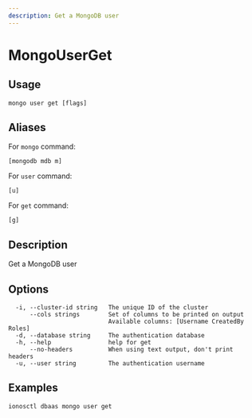 ```yaml
---
description: Get a MongoDB user
---
```


# MongoUserGet

## Usage

```text
mongo user get [flags]
```

## Aliases

For `mongo` command:

```text
[mongodb mdb m]
```

For `user` command:

```text
[u]
```

For `get` command:

```text
[g]
```

## Description

Get a MongoDB user

## Options

```text
  -i, --cluster-id string   The unique ID of the cluster
      --cols strings        Set of columns to be printed on output 
                            Available columns: [Username CreatedBy Roles]
  -d, --database string     The authentication database
  -h, --help                help for get
      --no-headers          When using text output, don't print headers
  -u, --user string         The authentication username
```

## Examples

```text
ionosctl dbaas mongo user get
```

